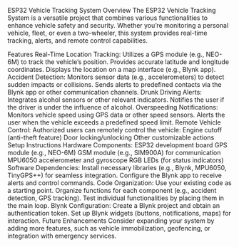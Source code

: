 ESP32 Vehicle Tracking System
Overview
The ESP32 Vehicle Tracking System is a versatile project that combines various functionalities to enhance vehicle safety and security. Whether you’re monitoring a personal vehicle, fleet, or even a two-wheeler, this system provides real-time tracking, alerts, and remote control capabilities.

Features
Real-Time Location Tracking:
Utilizes a GPS module (e.g., NEO-6M) to track the vehicle’s position.
Provides accurate latitude and longitude coordinates.
Displays the location on a map interface (e.g., Blynk app).
Accident Detection:
Monitors sensor data (e.g., accelerometers) to detect sudden impacts or collisions.
Sends alerts to predefined contacts via the Blynk app or other communication channels.
Drunk Driving Alerts:
Integrates alcohol sensors or other relevant indicators.
Notifies the user if the driver is under the influence of alcohol.
Overspeeding Notifications:
Monitors vehicle speed using GPS data or other speed sensors.
Alerts the user when the vehicle exceeds a predefined speed limit.
Remote Vehicle Control:
Authorized users can remotely control the vehicle:
Engine cutoff (anti-theft feature)
Door locking/unlocking
Other customizable actions
Setup Instructions
Hardware Components:
ESP32 development board
GPS module (e.g., NEO-6M)
GSM module (e.g., SIM900A) for communication
MPU6050 accelerometer and gyroscope
RGB LEDs (for status indicators)
Software Dependencies:
Install necessary libraries (e.g., Blynk, MPU6050, TinyGPS++) for seamless integration.
Configure the Blynk app to receive alerts and control commands.
Code Organization:
Use your existing code as a starting point.
Organize functions for each component (e.g., accident detection, GPS tracking).
Test individual functionalities by placing them in the main loop.
Blynk Configuration:
Create a Blynk project and obtain an authentication token.
Set up Blynk widgets (buttons, notifications, maps) for interaction.
Future Enhancements
Consider expanding your system by adding more features, such as vehicle immobilization, geofencing, or integration with emergency services.
